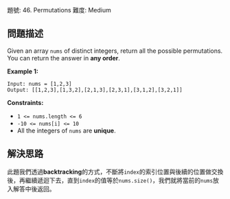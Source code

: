 題號: 46. Permutations
難度: Medium

## 問題描述
Given an array `nums` of distinct integers, return all the possible permutations. You can return the answer in **any order**.

**Example 1:**
```
Input: nums = [1,2,3]
Output: [[1,2,3],[1,3,2],[2,1,3],[2,3,1],[3,1,2],[3,2,1]]
```

**Constraints:**

- `1 <= nums.length <= 6`
- `-10 <= nums[i] <= 10`
- All the integers of `nums` are **unique**.

## 解決思路
此題我們透過**backtracking**的方式，不斷將`index`的索引位置與後續的位置做交換後，再繼續遞迴下去，直到`index`的值等於`nums.size()`，我們就將當前的`nums`放入解答中後返回。